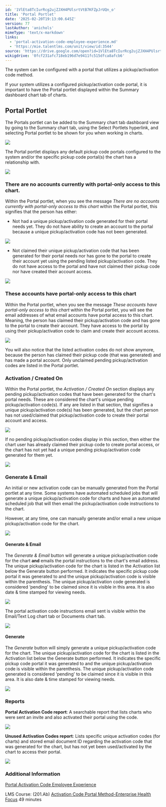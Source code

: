 ```yaml
---
id: '1VlEta8TcIurRcg2ujZJXH4PUlsrtVtB7KFZpJrUQn_o'
title: 'Portal Portlet'
date: '2025-02-20T19:13:00.645Z'
version: 77
lastAuthor: 'anichols'
mimeType: 'text/x-markdown'
links:
  - 'portal-activation-code-employee-experience.md'
  - 'https://mie.talentlms.com/unit/view/id:3544'
source: 'https://drive.google.com/open?id=1VlEta8TcIurRcg2ujZJXH4PUlsrtVtB7KFZpJrUQn_o'
wikigdrive: '0fcf231afc718eb196d7e9411fc515dfca8afcb6'
---
```

The system can be configured with a portal that utilizes a pickup/activation code method.

If your system utilizes a configured pickup/activation code portal, it is important to have the Portal portlet displayed within the Summary dashboard chart tab of charts.

## Portal Portlet

The Portals portlet can be added to the Summary chart tab dashboard view by going to the Summary chart tab, using the Select Portlets hyperlink, and selecting Portal portlet to be shown for you when working in charts.

![](../portal-portlet.assets/03e0811ff2c0eb7452a9b9af8419ac96.png)

The Portal portlet displays any default pickup code portals configured to the system and/or the specific pickup code portal(s) the chart has a relationship with.

![](../portal-portlet.assets/9f2cf91f681457c93738632f7eb23aeb.png)

### There are no accounts currently with portal-only access to this chart.

Within the Portal portlet, when you see the message *There are no accounts currently with portal-only access to this chart* within the Portal portlet, this signifies that the person has either:

* Not had a unique pickup/activation code generated for their portal needs yet.  They do not have ability to create an account to the portal because a unique pickup/activation code has not been generated.

![](../portal-portlet.assets/1e35886ff7060a6e502fe5e494e3fcf9.png)

* Not claimed their unique pickup/activation code that has been generated for their portal needs nor has gone to the portal to create their account yet using the pending listed pickup/activation code.  They do not have access to the portal and have not claimed their pickup code nor have created their account access.

![](../portal-portlet.assets/32049bfb21d345a795c5f28ac5038834.png)

### These accounts have portal-only access to this chart

Within the Portal portlet, when you see the message *These accounts have portal-only access to this chart* within the Portal portlet, you will see the email addresses of what email accounts have portal access to this chart.  Meaning, the person has claimed their pickup/activation code and has gone to the portal to create their account. They have access to the portal by using their pickup/activation code to claim and create their account access.

![](../portal-portlet.assets/7b633bec84a629245abf533fc9d795c4.png)

You will also notice that the listed activation codes do not show anymore, because the person has claimed their pickup code (that was generated) and has made a portal account.  Only unclaimed pending pickup/activation codes are listed in the Portal portlet.

### Activation / Created On

Within the Portal portlet, the *Activation / Created On* section displays any pending pickup/activation codes that have been generated for the chart's portal needs.  These are considered the chart's unique pending pickup/activation code(s).  If any are listed in that section, that signifies a unique pickup/activation code(s) has been generated, but the chart person has not used/claimed that pickup/activation code to create their portal account and access.

![](../portal-portlet.assets/063dd933f44cca872a0695536d68ad0f.png)

If no pending pickup/activation codes display in this section, then either the chart user has already claimed their pickup code to create portal access, or the chart has not yet had a unique pending pickup/activation code generated for them yet.

![](../portal-portlet.assets/5d0a3d5e63c88bf71b6c69c219e642fa.png)

### Generate & Email

An initial or new activation code can be manually generated from the Portal portlet at any time.  Some systems have automated scheduled jobs that will generate a unique pickup/activation code for charts and have an automated scheduled job that will then email the pickup/activation code instructions to the chart.

However, at any time, one can manually generate and/or email a new unique pickup/activation code for the chart.

![](../portal-portlet.assets/a59cd26be7ef7d3421e39529acaacb22.png)

#### Generate & Email

The *Generate & Email* button will generate a unique pickup/activation code for the chart **and** emails the portal instructions to the chart's email address.  The unique pickup/activation code for the chart is listed in the Activation list below the Generate button performed.  It indicates the specific pickup code portal it was generated to and the unique pickup/activation code is visible within the parenthesis. The unique pickup/activation code generated is considered ‘pending' to be claimed since it is visible in this area.  It is also date & time stamped for viewing needs.

![](../portal-portlet.assets/7f91e8cbd97621fb72e8a53d0333a9a1.png)

The portal activation code instructions email sent is visible within the Email/Text Log chart tab or Documents chart tab.

![](../portal-portlet.assets/f4d0491255bfb4f939ca828ca0d055f6.png)

#### Generate

The *Generate* button will simply generate a unique pickup/activation code for the chart.  The unique pickup/activation code for the chart is listed in the Activation list below the Generate button performed.  It indicates the specific pickup code portal it was generated to and the unique pickup/activation code is visible within the parenthesis. The unique pickup/activation code generated is considered ‘pending' to be claimed since it is visible in this area.  It is also date & time stamped for viewing needs.

![](../portal-portlet.assets/28b2406b14a2a75544ac596504dd0d34.png)

### Reports

**Portal Activation Code report**:  A searchable report that lists charts who were sent an invite and also activated their portal using the code.

![](../portal-portlet.assets/c6ae4a771d13a792cef947326a83e7f4.png)

**Unused Activation Codes report**: Lists specific unique activation codes (for charts) and stored email document ID regarding the activation code that was generated for the chart, but has not yet been used/activated by the chart to access their portal.

![](../portal-portlet.assets/b9aab281e3bb71bc0ae8f791c387b2d2.png)
### Additional Information

[Portal Activation Code Employee Experience](portal-activation-code-employee-experience.md#portal-activation-code-employee-experience)

LMS Course: (201.Ab) [Activation Code Portal Method-Enterprise Health Focus](https://mie.talentlms.com/unit/view/id:3544) 49 minutes
